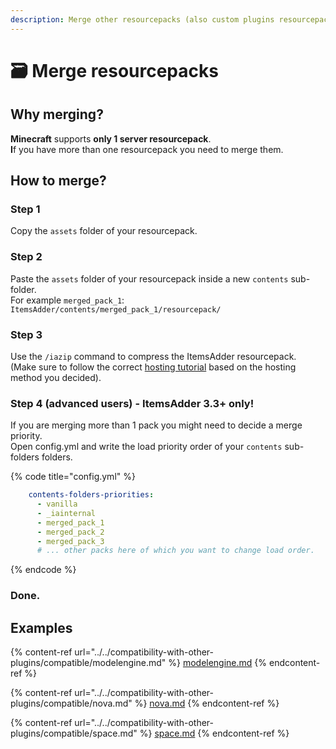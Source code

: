 ```yaml
---
description: Merge other resourcepacks (also custom plugins resourcepacks)
---
```


# 🗃 Merge resourcepacks

## Why merging?

**Minecraft** supports **only 1 server resourcepack**.\
**I**f you have more than one resourcepack you need to merge them.

## How to merge?

### Step 1

Copy the `assets` folder of your resourcepack.

### Step 2

Paste the `assets` folder of your resourcepack inside a new `contents` sub-folder.\
For example `merged_pack_1`: `ItemsAdder/contents/merged_pack_1/resourcepack/`

### Step 3

Use the `/iazip` command to compress the ItemsAdder resourcepack.\
(Make sure to follow the correct [hosting tutorial](../resourcepack-hosting/) based on the hosting method you decided).

### Step 4 (advanced users) - ItemsAdder 3.3+ only!

If you are merging more than 1 pack you might need to decide a merge priority.\
Open config.yml and write the load priority order of your `contents` sub-folders folders.

{% code title="config.yml" %}
```yaml
    contents-folders-priorities:
      - vanilla
      - _iainternal
      - merged_pack_1
      - merged_pack_2
      - merged_pack_3
      # ... other packs here of which you want to change load order.
```
{% endcode %}

### Done.

## Examples

{% content-ref url="../../compatibility-with-other-plugins/compatible/modelengine.md" %}
[modelengine.md](../../compatibility-with-other-plugins/compatible/modelengine.md)
{% endcontent-ref %}

{% content-ref url="../../compatibility-with-other-plugins/compatible/nova.md" %}
[nova.md](../../compatibility-with-other-plugins/compatible/nova.md)
{% endcontent-ref %}

{% content-ref url="../../compatibility-with-other-plugins/compatible/space.md" %}
[space.md](../../compatibility-with-other-plugins/compatible/space.md)
{% endcontent-ref %}
